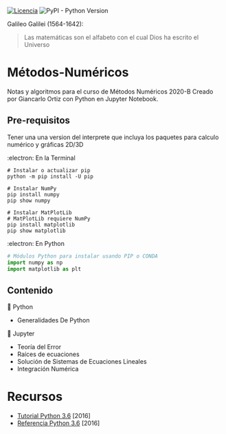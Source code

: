 [![Licencia](https://img.shields.io/badge/license-MIT-blue.svg)](http://kmonsoor.mit-license.org/) ![PyPI - Python Version](https://img.shields.io/pypi/pyversions/matplotlib)

Galileo Galilei (1564-1642):
>Las matemáticas son el alfabeto con el cual Dios ha escrito el Universo

# Métodos-Numéricos
Notas y algoritmos para el curso de Métodos Numéricos 2020-B
Creado por Giancarlo Ortiz con Python en Jupyter Notebook.

## Pre-requisitos
Tener una una version del interprete que incluya los paquetes para calculo numérico y gráficas 2D/3D

:electron: En la Terminal
```shell
# Instalar o actualizar pip
python -m pip install -U pip

# Instalar NumPy
pip install numpy
pip show numpy

# Instalar MatPlotLib
# MatPlotLib requiere NumPy
pip install matplotlib
pip show matplotlib
```
:electron: En Python
```python
# Módulos Python para instalar usando PIP o CONDA
import numpy as np
import matplotlib as plt
```
## Contenido

:file_folder: Python
* Generalidades De Python 

:file_folder: Jupyter
* Teoría del Error
* Raíces de ecuaciones
* Solución de Sistemas de Ecuaciones Lineales
* Integración Numérica

# Recursos
 * [Tutorial Python 3.6](https://books.google.com/books?id=TcAFMQAACAAJ) [2016]
 * [Referencia Python 3.6](https://books.google.com/books?id=c4weMQAACAAJ) [2016]